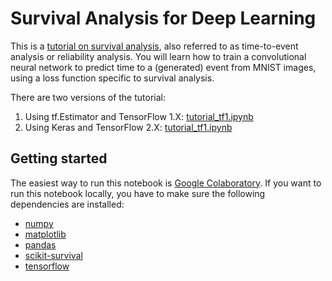 # Survival Analysis for Deep Learning

This is a [tutorial on survival analysis](https://k-d-w.org/blog/2019/07/survival-analysis-for-deep-learning/), also referred to as time-to-event analysis or reliability analysis. You will learn how to train a convolutional neural network to predict time to a (generated) event from MNIST images, using a loss function specific to survival analysis.

There are two versions of the tutorial:

1. Using tf.Estimator and TensorFlow 1.X: [tutorial\_tf1.ipynb](https://nbviewer.jupyter.org/github/sebp/survival-cnn-estimator/blob/master/tutorial_tf1.ipynb)
2. Using Keras and TensorFlow 2.X: [tutorial\_tf1.ipynb](https://nbviewer.jupyter.org/github/sebp/survival-cnn-estimator/blob/master/tutorial_tf2.ipynb)


## Getting started

The easiest way to run this notebook is [Google Colaboratory](https://colab.research.google.com/github/sebp/survival-cnn-estimator/blob/master/tutorial_tf2.ipynb). If you want to run this notebook locally, you have to make sure the following dependencies are installed:

- [numpy](https://www.numpy.org/)
- [matplotlib](https://matplotlib.org/)
- [pandas](https://pandas.pydata.org/)
- [scikit-survival](https://github.com/sebp/scikit-survival/)
- [tensorflow](https://www.tensorflow.org/)
